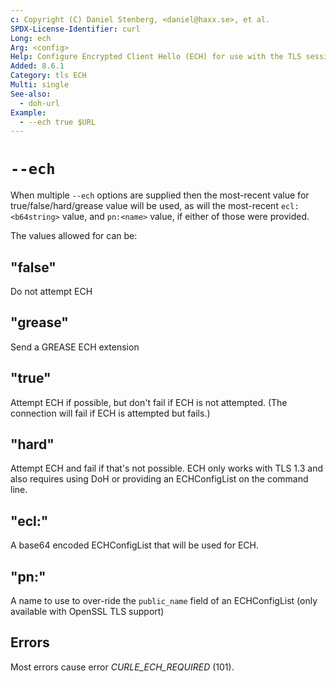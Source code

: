 ```yaml
---
c: Copyright (C) Daniel Stenberg, <daniel@haxx.se>, et al.
SPDX-License-Identifier: curl
Long: ech
Arg: <config>
Help: Configure Encrypted Client Hello (ECH) for use with the TLS session
Added: 8.6.1
Category: tls ECH
Multi: single
See-also:
  - doh-url
Example:
  - --ech true $URL
---
```


# `--ech`

When multiple ``--ech`` options are supplied then the most-recent value for
true/false/hard/grease value will be used, as will the most-recent
``ecl:<b64string>`` value, and ``pn:<name>`` value, if either of those were
provided.

The values allowed for <config> can be:

## "false"
Do not attempt ECH

## "grease"

Send a GREASE ECH extension

## "true"

Attempt ECH if possible, but don't fail if ECH is not attempted.
(The connection will fail if ECH is attempted but fails.)

## "hard"

Attempt ECH and fail if that's not possible.
ECH only works with TLS 1.3 and also requires using
DoH or providing an ECHConfigList on the command line.

## "ecl:<b64val>"

A base64 encoded ECHConfigList that will be used for ECH.

## "pn:<name>"

A name to use to over-ride the `public_name` field of an ECHConfigList
(only available with OpenSSL TLS support)

## Errors

Most errors cause error
*CURLE_ECH_REQUIRED* (101).

